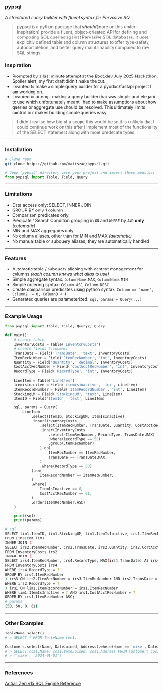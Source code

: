### pypsql
*A structured query builder with fluent syntax for Pervasive SQL.*

> pypsql is a python package that ***should***(more on this under: Inspiration) provide a fluent, object-oriented API for defining and composing SQL
> queries against Pervasive SQL databases.
> It uses explicitly defined table and column structures to offer
> type-safety, autocompletion, and better query maintainability compared to raw SQL strings.

### Inspiration
- Prompted by a last minute attempt at the [Boot.dev July 2025 Hackathon](blog.boot.dev/news/hackathon-2025/). Spoiler alert, my first draft didn't make the cut.
- I wanted to make a simple query builder for a pyodbc/fastapi project I am working on.
- I wanted to attempt making a query builder that was simple and elegant to use which unfortunately meant I had to make assumptions about how queries or aggregate use should be resolved. This ultimately limits control but makes building simple queries easy.

> I didn't realise how big of a scope this would be so it is unlikely that I could continue work on this after I implement most of the functionality of the SELECT statement along with more predecate types.


___
### Installation
```bash
# Clone repo
git clone https://github.com/matiszac/pypsql.git
```
```py
# Copy `pypsql` directory into your project and import these modules:
from pypsql import Table, Field, Query
```
___
### Limitations
- Data access only: SELECT, INNER JOIN
- GROUP BY only 1 column
- Comparison predicates only
- Predicate / Search Condition grouping in `ON` and `WHERE` by `AND` **only** *(automatic)*
- MIN and MAX aggregates only
- No column aliases, other than for MIN and MAX *(automatic)*
- No manual table or subquery aliases, they are automatically handled
___
### Features
- Automatic table / subquery aliasing with context management for columns *(each column knows what alias to use)*
- Simple aggregate syntax: `ColumnName.MAX`, `ColumnName.MIN`
- Simple ordering syntax: `Column.ASC`, `Column.DESC`
- Create comparison predicates using python syntax: `Column == 'name', Column2 != 0, Column3 < 4`
- Generated queries are parameterized: `sql, params = Query(...)`
___
### Example Usage
```py
from pypsql import Table, Field, Query2, Query

def main():
    # create table
    InventoryCosts = Table('InventoryCosts')
    # create fields (cloumns)
    TransDate = Field('TransDate', 'text', InventoryCosts)
    ItemRecNumber = Field('ItemRecNumber', 'int', InventoryCosts)
    Quantity = Field('Quantity', 'decimal', InventoryCosts)
    CostAcctRecNumber = Field('CostAcctRecNumber', 'int', InventoryCosts)
    RecordType = Field('RecordType', 'int', InventoryCosts)
    
    LineItem = Table('LineItem')
    ItemIsInactive = Field('ItemIsInactive', 'int', LineItem)
    ItemRecordNumber = Field('ItemRecordNumber', 'int', LineItem)
    StockingUM = Field('StockingUM', 'text', LineItem)
    ItemID = Field('ItemID', 'text', LineItem)

    sql, params = Query(
        LineItem
            .select(ItemID, StockingUM, ItemIsInactive)
            .inner(InventoryCosts
                .select(ItemRecNumber, TransDate, Quantity, CostAcctRecNumber, RecordType)
                .inner(InventoryCosts
                    .select(ItemRecNumber, RecordType, TransDate.MAX)
                    .where(RecordType == 50)
                    .group(ItemRecNumber)
                ).on(
                    ItemRecNumber == ItemRecNumber,
                    TransDate == TransDate.MAX,
                )
                .where(RecordType == 50)
            ).on(
                ItemRecordNumber == ItemRecNumber,
            )
            .where(
                ItemIsInactive == 0,
                CostAcctRecNumber == 61,
            )
            .order(ItemRecNumber.ASC)
    )

    print(sql)
    print(params)
```
```bash
# sql
SELECT lim1.ItemID, lim1.StockingUM, lim1.ItemIsInactive, irs1.ItemRecNumber, irs1.TransDate, irs1.Quantity, irs1.CostAcctRecNumber, irs1.RecordType
FROM LineItem lim1
INNER JOIN (
SELECT irs2.ItemRecNumber, irs2.TransDate, irs2.Quantity, irs2.CostAcctRecNumber, irs2.RecordType
FROM InventoryCosts irs2
INNER JOIN (
SELECT irs4.ItemRecNumber, irs4.RecordType, MAX(irs4.TransDate) AS irs4.MaxTransDate
FROM InventoryCosts irs4
WHERE irs4.RecordType = ?
GROUP BY irs4.ItemRecNumber
) irs3 ON irs2.ItemRecNumber = irs3.ItemRecNumber AND irs2.TransDate = irs3.MaxTransDate
WHERE irs2.RecordType = ?
) irs1 ON lim1.ItemRecordNumber = irs1.ItemRecNumber
WHERE lim1.ItemIsInactive = ? AND irs1.CostAcctRecNumber = ?
ORDER BY irs1.ItemRecNumber ASC;
# params
(50, 50, 0, 61)
```
___
### Other Examples
```py
TableName.select()
# > SELECT * FROM TableName tee1;
```
```py
Customers.select(Name, DateJoined, Address).where(Name == 'mike', DateJoined >= '2024-01-01').order(DateJoined.ASC)
# > SELECT cos1.Name, cos1.DateJoined, cos1.Address FROM Customers cos1 WHERE cos1.Name = ? AND cos1.DateJoined >= ? ORDER BY cos1.DateJoined ASC;
# > ('mike', '2024-01-01')
```
___
### References
[Actian Zen v15 SQL Engine Reference](https://docs.actian.com/zen/v15/index.html#page/sqlref/sqlintro.htm#ww83306)